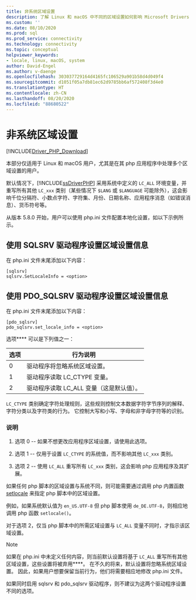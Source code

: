 ```yaml
---
title: 非系统区域设置
description: 了解 Linux 和 macOS 中不同的区域设置如何影响 Microsoft Drivers for PHP for SQL Server
ms.custom: ''
ms.date: 08/10/2020
ms.prod: sql
ms.prod_service: connectivity
ms.technology: connectivity
ms.topic: conceptual
helpviewer_keywords:
- locale, linux, macOS, system
author: David-Engel
ms.author: v-daenge
ms.openlocfilehash: 303037729164d4165fc106529a901b58d4d049f4
ms.sourcegitcommit: d1051f05a7db81ec62d9785bb6af572408f3d4e0
ms.translationtype: HT
ms.contentlocale: zh-CN
ms.lasthandoff: 08/20/2020
ms.locfileid: "88680522"
---
```

# <a name="non-system-locale-settings"></a>非系统区域设置
[!INCLUDE[Driver_PHP_Download](../../includes/driver_php_download.md)]

本部分仅适用于 Linux 和 macOS 用户，尤其是在其 php 应用程序中处理多个区域设置的用户。

默认情况下，[!INCLUDE[ssDriverPHP](../../includes/ssdriverphp_md.md)] 采用系统中定义的 `LC_ALL` 环境变量，并重写所有其他 `LC_xxx` 类别（某些情况下 `$LANG` 或 `$LANGUAGE` 可能除外），这会影响千位分隔符、小数点字符、字符集、月份、日期名称、应用程序消息（如错误消息）、货币符号等。

从版本 5.8.0 开始，用户可以使用 php.ini 文件配置本地化设置，如以下示例所示。

## <a name="set-locale-info-using-the-sqlsrv-driver"></a>使用 SQLSRV 驱动程序设置区域设置信息  
在 php.ini 文件末尾添加以下内容：
  
```  
[sqlsrv]  
sqlsrv.SetLocaleInfo = <option>
```  
  
## <a name="set-locale-info-using-the-pdo_sqlsrv-driver"></a>使用 PDO_SQLSRV 驱动程序设置区域设置信息  
在 php.ini 文件末尾添加以下内容：
  
```  
[pdo_sqlsrv]  
pdo_sqlsrv.set_locale_info = <option>
```  
  
选项**** 可以是下列值之一：  
  
|选项|行为说明|
|---------|---------------|
|0|驱动程序将忽略系统区域设置。|
|1|驱动程序读取 LC_CTYPE 变量。|
|2|驱动程序读取 LC_ALL 变量（这是默认值）。|
  

`LC_CTYPE` 类别确定字符处理规则，这些规则控制文本数据字符字节序列的解释、字符分类以及字符类的行为。 它控制大写和小写、字母和非字母字符等的识别。

### <a name="explanation"></a>说明

1. 选项 0 -- 如果不想更改应用程序区域设置，请使用此选项。

1. 选项 1 -- 仅用于设置 `LC_CTYPE` 的系统值，而不影响其他 `LC_xxx` 类别。

1. 选项 2 -- 使用 `LC_ALL` 重写所有 `LC_xxx` 类别，这会影响 php 应用程序及其扩展。

如果任何 php 脚本的区域设置与系统不同，则可能需要通过调用 php 内置函数 [setlocale](https://www.php.net/manual/en/function.setlocale.php) 来指定 php 脚本中的区域设置。 

例如，如果系统默认值为 `en_US.UTF-8` 但 php 脚本使用 `de_DE.UTF-8`，则相应地调用 php 函数 `setlocale()`。

对于选项 2，仅当 php 脚本中的所需区域设置与 `LC_ALL` 变量不同时，才指示该区域设置。

> [!NOTE]
> 如果在 php.ini 中未定义任何内容，则当前默认设置将基于 `LC_ALL` 重写所有其他区域设置，这些设置将被弃用****。 在不久的将来，默认设置将忽略系统区域设置。 因此，如果用户想要保留当前行为，他们将需要相应地修改 php.ini 文件。

如果同时启用 sqlsrv 和 pdo_sqlsrv 驱动程序，则不建议为这两个驱动程序设置不同的选项。
